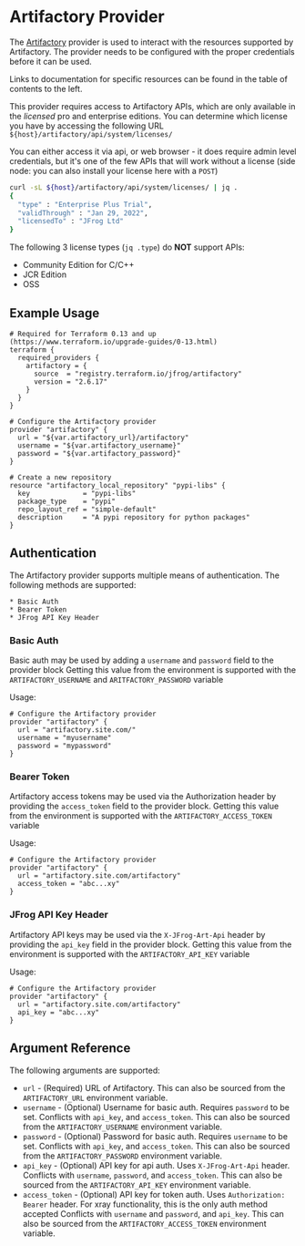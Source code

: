 # Artifactory Provider

The [Artifactory](https://jfrog.com/artifactory/) provider is used to interact with the
resources supported by Artifactory. The provider needs to be configured
with the proper credentials before it can be used.

Links to documentation for specific resources can be found in the table of
contents to the left.

This provider requires access to Artifactory APIs, which are only available in the _licensed_ pro and enterprise editions.
You can determine which license you have by accessing the following URL
`${host}/artifactory/api/system/licenses/`

You can either access it via api, or web browser - it does require admin level credentials, but it's one of the few
APIs that will work without a license (side node: you can also install your license here with a `POST`)

```bash
curl -sL ${host}/artifactory/api/system/licenses/ | jq .
{
  "type" : "Enterprise Plus Trial",
  "validThrough" : "Jan 29, 2022",
  "licensedTo" : "JFrog Ltd"
}

```

The following 3 license types (`jq .type`) do **NOT** support APIs:
- Community Edition for C/C++
- JCR Edition
- OSS

## Example Usage
```hcl
# Required for Terraform 0.13 and up (https://www.terraform.io/upgrade-guides/0-13.html)
terraform {
  required_providers {
    artifactory = {
      source  = "registry.terraform.io/jfrog/artifactory"
      version = "2.6.17"
    }
  }
}

# Configure the Artifactory provider
provider "artifactory" {
  url = "${var.artifactory_url}/artifactory"
  username = "${var.artifactory_username}"
  password = "${var.artifactory_password}"
}

# Create a new repository
resource "artifactory_local_repository" "pypi-libs" {
  key             = "pypi-libs"
  package_type    = "pypi"
  repo_layout_ref = "simple-default"
  description     = "A pypi repository for python packages"
}
```

## Authentication
The Artifactory provider supports multiple means of authentication. The following methods are supported:

    * Basic Auth
    * Bearer Token
    * JFrog API Key Header

### Basic Auth
Basic auth may be used by adding a `username` and `password` field to the provider block
Getting this value from the environment is supported with the `ARTIFACTORY_USERNAME` and `ARITFACTORY_PASSWORD` variable

Usage:
```hcl
# Configure the Artifactory provider
provider "artifactory" {
  url = "artifactory.site.com/"
  username = "myusername"
  password = "mypassword"
}
```

### Bearer Token
Artifactory access tokens may be used via the Authorization header by providing the `access_token` field to the provider
block. Getting this value from the environment is supported with the `ARTIFACTORY_ACCESS_TOKEN` variable

Usage:
```hcl
# Configure the Artifactory provider
provider "artifactory" {
  url = "artifactory.site.com/artifactory"
  access_token = "abc...xy"
}
```

### JFrog API Key Header
Artifactory API keys may be used via the `X-JFrog-Art-Api` header by providing the `api_key` field in the provider block.
Getting this value from the environment is supported with the `ARTIFACTORY_API_KEY` variable

Usage:
```hcl
# Configure the Artifactory provider
provider "artifactory" {
  url = "artifactory.site.com/artifactory"
  api_key = "abc...xy"
}
```

## Argument Reference

The following arguments are supported:

* `url` - (Required) URL of Artifactory. This can also be sourced from the `ARTIFACTORY_URL` environment variable.
* `username` - (Optional) Username for basic auth. Requires `password` to be set. 
    Conflicts with `api_key`, and `access_token`. This can also be sourced from the `ARTIFACTORY_USERNAME` environment variable.
* `password` - (Optional) Password for basic auth. Requires `username` to be set. 
    Conflicts with `api_key`, and `access_token`. This can also be sourced from the `ARTIFACTORY_PASSWORD` environment variable.
* `api_key` - (Optional) API key for api auth. Uses `X-JFrog-Art-Api` header. 
    Conflicts with `username`, `password`, and `access_token`. This can also be sourced from the `ARTIFACTORY_API_KEY` environment variable.
* `access_token` - (Optional) API key for token auth. Uses `Authorization: Bearer` header. For xray functionality, this is the only auth method accepted
    Conflicts with `username` and `password`, and `api_key`. This can also be sourced from the `ARTIFACTORY_ACCESS_TOKEN` environment variable.

